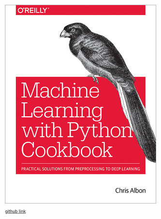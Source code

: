 ![book](./images/machine-learning-with-python-cookbook-chrisAlbon.jpg)

[github link](https://github.com/f00-/machine-learning-with-python-cookbook-notes/blob/master/Chapter%201%20-%20Vectors%2C%20Matrices%2C%20and%20Arrays.ipynb)